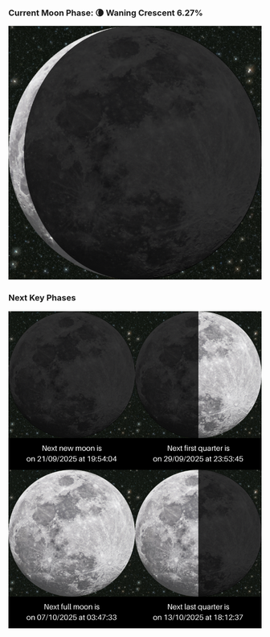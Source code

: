 ### Current Moon Phase: 🌘 Waning Crescent 6.27%
![Moon Phase](moonphase.png)
### Next Key Phases
![Gallery](gallery.png)